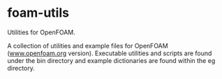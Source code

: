 # foam-utils
Utilities for OpenFOAM.

A collection of utilities and example files for OpenFOAM (www.openfoam.org version).
Executable utilities and scripts are found under the bin directory
and example dictionaries are found within the eg directory.
